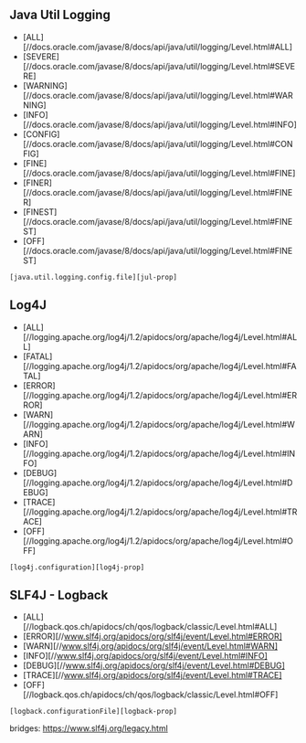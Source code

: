 ## Java Util Logging
- [ALL][//docs.oracle.com/javase/8/docs/api/java/util/logging/Level.html#ALL]
- [SEVERE][//docs.oracle.com/javase/8/docs/api/java/util/logging/Level.html#SEVERE]
- [WARNING][//docs.oracle.com/javase/8/docs/api/java/util/logging/Level.html#WARNING]
- [INFO][//docs.oracle.com/javase/8/docs/api/java/util/logging/Level.html#INFO]
- [CONFIG][//docs.oracle.com/javase/8/docs/api/java/util/logging/Level.html#CONFIG]
- [FINE][//docs.oracle.com/javase/8/docs/api/java/util/logging/Level.html#FINE]
- [FINER][//docs.oracle.com/javase/8/docs/api/java/util/logging/Level.html#FINER]
- [FINEST][//docs.oracle.com/javase/8/docs/api/java/util/logging/Level.html#FINEST]
- [OFF][//docs.oracle.com/javase/8/docs/api/java/util/logging/Level.html#FINEST]

```[java.util.logging.config.file][jul-prop]```

## Log4J
- [ALL][//logging.apache.org/log4j/1.2/apidocs/org/apache/log4j/Level.html#ALL]
- [FATAL][//logging.apache.org/log4j/1.2/apidocs/org/apache/log4j/Level.html#FATAL]
- [ERROR][//logging.apache.org/log4j/1.2/apidocs/org/apache/log4j/Level.html#ERROR]
- [WARN][//logging.apache.org/log4j/1.2/apidocs/org/apache/log4j/Level.html#WARN]
- [INFO][//logging.apache.org/log4j/1.2/apidocs/org/apache/log4j/Level.html#INFO]
- [DEBUG][//logging.apache.org/log4j/1.2/apidocs/org/apache/log4j/Level.html#DEBUG]
- [TRACE][//logging.apache.org/log4j/1.2/apidocs/org/apache/log4j/Level.html#TRACE]
- [OFF][//logging.apache.org/log4j/1.2/apidocs/org/apache/log4j/Level.html#OFF]

```[log4j.configuration][log4j-prop]```

## SLF4J - Logback
- [ALL][//logback.qos.ch/apidocs/ch/qos/logback/classic/Level.html#ALL]
- [ERROR][//www.slf4j.org/apidocs/org/slf4j/event/Level.html#ERROR]
- [WARN][//www.slf4j.org/apidocs/org/slf4j/event/Level.html#WARN]
- [INFO][//www.slf4j.org/apidocs/org/slf4j/event/Level.html#INFO]
- [DEBUG][//www.slf4j.org/apidocs/org/slf4j/event/Level.html#DEBUG]
- [TRACE][//www.slf4j.org/apidocs/org/slf4j/event/Level.html#TRACE]
- [OFF][//logback.qos.ch/apidocs/ch/qos/logback/classic/Level.html#OFF]

```[logback.configurationFile][logback-prop]``` 

bridges: https://www.slf4j.org/legacy.html

[jul-prop]: //docs.oracle.com/javase/8/docs/api/java/util/logging/LogManager.html
[log4j-prop]: //logging.apache.org/log4j/1.2/manual.html#defaultInit
[logback-prop]: //logback.qos.ch/manual/configuration.html#configFileProperty
